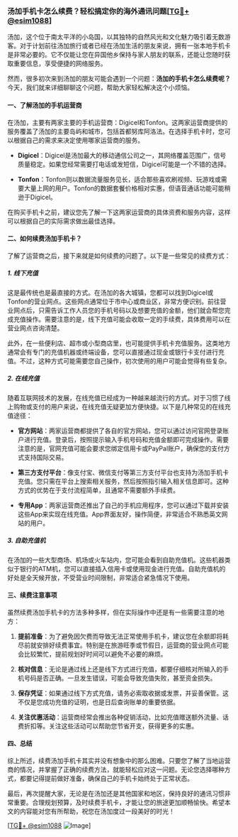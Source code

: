 ### 汤加手机卡怎么续费？轻松搞定你的海外通讯问题[[TG💪+ @esim1088](https://t.me/s/esim1088)]

汤加，这个位于南太平洋的小岛国，以其独特的自然风光和文化魅力吸引着无数游客。对于计划前往汤加旅行或者已经在汤加生活的朋友来说，拥有一张本地手机卡是非常必要的。它不仅能让您在异国他乡保持与家人朋友的联系，还能让您随时获取重要信息，享受便捷的网络服务。

然而，很多初次来到汤加的朋友可能会遇到一个问题：**汤加的手机卡怎么续费呢？** 今天，我们就来详细聊聊这个问题，帮助大家轻松解决这个小烦恼。

#### 一、了解汤加的手机运营商

在汤加，主要有两家主要的手机运营商：Digicel和Tonfon。这两家运营商提供的服务覆盖了汤加的主要岛屿和城市，包括首都努库阿洛法。在选择手机卡时，您可以根据自己的需求来决定使用哪家运营商的服务。

- **Digicel**：Digicel是汤加最大的移动通信公司之一，其网络覆盖范围广，信号质量稳定。如果您经常需要打电话或发短信，Digicel可能是一个不错的选择。
  
- **Tonfon**：Tonfon则以数据流量服务见长，适合那些喜欢刷视频、玩游戏或需要大量上网的用户。Tonfon的数据套餐价格相对实惠，但语音通话功能可能稍逊于Digicel。

在购买手机卡之前，建议您先了解一下这两家运营商的具体资费和服务内容，这样可以根据自己的实际需求做出最佳选择。

#### 二、如何续费汤加手机卡？

了解了运营商之后，接下来就是如何续费的问题了。以下是一些常见的续费方式：

##### 1. 线下充值

这是最传统也是最直接的方式。在汤加的各大城镇，您都可以找到Digicel或Tonfon的营业网点。这些网点通常位于市中心或商业区，非常方便识别。前往营业网点后，只需告诉工作人员您的手机号码以及想要充值的金额，他们就会帮您完成充值操作。需要注意的是，线下充值可能会收取一定的手续费，具体费用可以在营业网点咨询清楚。

此外，在一些便利店、超市或小型商店里，也可能提供手机卡充值服务。这类地方通常会有专门的充值机器或终端设备，您可以直接通过现金或银行卡支付进行充值。不过，这种方式可能需要您自己操作，初次使用的用户可能会觉得有些复杂。

##### 2. 在线充值

随着互联网技术的发展，在线充值已经成为一种越来越流行的方式。对于习惯了线上购物或支付的用户来说，在线充值无疑更加方便快捷。以下是几种常见的在线充值途径：

- **官方网站**：两家运营商都提供了各自的官方网站，您可以通过访问官网登录账户进行充值。登录后，按照提示输入手机号码和充值金额即可完成操作。需要注意的是，官网充值可能会要求您绑定信用卡或PayPal账户，确保您的支付方式支持国际交易。

- **第三方支付平台**：像支付宝、微信支付等第三方支付平台也支持为汤加手机卡充值。您只需在平台上搜索相关服务，然后按照指引输入相关信息即可。这种方式的优势在于支付流程简单，且通常不需要额外手续费。

- **专用App**：两家运营商还推出了自己的手机应用程序，您可以通过下载并安装这些App来实现在线充值。App界面友好，操作简便，非常适合不熟悉英文网站的用户。

##### 3. 自助充值机

在汤加的一些大型商场、机场或火车站内，您可能会看到自助充值机。这些机器类似于银行的ATM机，您可以直接插入信用卡或使用现金进行充值。自助充值机的好处是全天候开放，不受营业时间限制，非常适合紧急情况下使用。

#### 三、续费注意事项

虽然续费汤加手机卡的方法多种多样，但在实际操作中还是有一些需要注意的地方：

1. **提前准备**：为了避免因欠费而导致无法正常使用手机卡，建议您在余额即将耗尽前就安排好续费事宜。特别是在旅游旺季或节假日，运营商的营业网点可能会比较繁忙，提前规划好时间可以避免不必要的麻烦。

2. **核对信息**：无论是通过线上还是线下方式进行充值，都要仔细核对所输入的手机号码是否正确。一旦发生错误，可能会导致充值失败，甚至资金损失。

3. **保存凭证**：如果通过线下方式充值，请务必索取收据或发票，并妥善保管。这不仅是您成功充值的证明，也是日后查询账单的重要依据。

4. **关注优惠活动**：运营商经常会推出各种促销活动，比如充值赠送额外流量、话费折扣等。关注这些活动可以帮助您节省开支，获得更多的实惠。

#### 四、总结

综上所述，续费汤加手机卡其实并没有想象中的那么困难。只要您了解了当地运营商的情况，并掌握了正确的续费方法，就能轻松应对这一问题。无论您选择哪种方式，都要记得提前做好准备，确保自己的手机卡始终处于正常状态。

最后，再次提醒大家，无论是在汤加还是其他国家和地区，保持良好的通讯习惯非常重要。合理规划预算，及时续费手机卡，才能让您的旅途更加顺畅愉快。希望本文的内容能对您有所帮助，祝您在汤加度过一段美好的时光！

[[TG💪+ @esim1088](https://t.me/s/esim1088) ![Image](https://i.postimg.cc/4NQfJmqS/Snipaste-2025-05-13-00-14-12.png)]